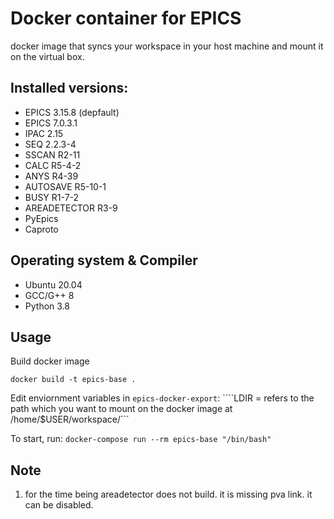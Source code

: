 # Docker container for EPICS
docker image that syncs your workspace in your host machine and mount it on the virtual box.

## Installed versions:
- EPICS 3.15.8 (depfault)
- EPICS 7.0.3.1
- IPAC  2.15
- SEQ   2.2.3-4
- SSCAN R2-11
- CALC  R5-4-2
- ANYS  R4-39
- AUTOSAVE R5-10-1
- BUSY  R1-7-2
- AREADETECTOR R3-9
- PyEpics
- Caproto

## Operating system & Compiler
- Ubuntu 20.04
- GCC/G++ 8
- Python 3.8

## Usage
Build docker image
```
docker build -t epics-base .
```

Edit enviornment variables in ```epics-docker-export```:
````LDIR = refers to the path which you want to mount on the docker image at /home/$USER/workspace/```

To start, run:
```docker-compose run --rm epics-base "/bin/bash"```


## Note
1. for the time being areadetector does not build. it is missing pva link. it can be disabled.

